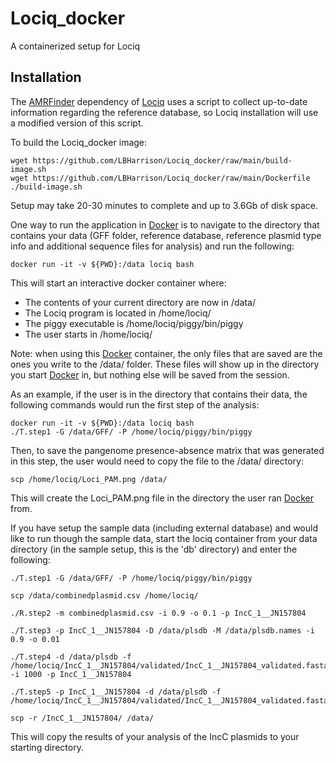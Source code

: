 # Lociq_docker
A containerized setup for Lociq
## Installation

The [AMRFinder](https://github.com/ncbi/amr/wiki) dependency of [Lociq](https://github.com/LBHarrison/lociq) uses a script to collect up-to-date information regarding the reference database, so Lociq installation will use a modified version of this script.

To build the Lociq_docker image:

```
wget https://github.com/LBHarrison/Lociq_docker/raw/main/build-image.sh
wget https://github.com/LBHarrison/Lociq_docker/raw/main/Dockerfile
./build-image.sh
```
Setup may take 20-30 minutes to complete and up to 3.6Gb of disk space.

One way to run the application in [Docker](http://www.docker.com/) is to navigate to the directory that contains your data (GFF folder, reference database, reference plasmid type info and additional sequence files for analysis) and run the following:
```
docker run -it -v ${PWD}:/data lociq bash
```

This will start an interactive docker container where:
  - The contents of your current directory are now in /data/
  - The Lociq program is located in /home/lociq/
  - The piggy executable is /home/lociq/piggy/bin/piggy
  - The user starts in /home/lociq/


Note: when using this [Docker](http://www.docker.com/) container, the only files that are saved are the ones you write to the /data/ folder.  These files will show up in the directory you start [Docker](http://www.docker.com/) in, but nothing else will be saved from the session.

As an example, if the user is in the directory that contains their data, the following commands would run the first step of the analysis:

```
docker run -it -v ${PWD}:/data lociq bash
./T.step1 -G /data/GFF/ -P /home/lociq/piggy/bin/piggy
```

Then, to save the pangenome presence-absence matrix that was generated in this step, the user would need to copy the file to the /data/ directory:

```
scp /home/lociq/Loci_PAM.png /data/
```

This will create the Loci_PAM.png file in the directory the user ran [Docker](http://www.docker.com/) from.


If you have setup the sample data (including external database) and would like to run though the sample data, start the lociq container from your data directory (in the sample setup, this is the 'db' directory) and enter the following:

```
./T.step1 -G /data/GFF/ -P /home/lociq/piggy/bin/piggy

scp /data/combinedplasmid.csv /home/lociq/

./R.step2 -m combinedplasmid.csv -i 0.9 -o 0.1 -p IncC_1__JN157804

./T.step3 -p IncC_1__JN157804 -D /data/plsdb -M /data/plsdb.names -i 0.9 -o 0.01

./T.step4 -d /data/plsdb -f /home/lociq/IncC_1__JN157804/validated/IncC_1__JN157804_validated.fasta -i 1000 -p IncC_1__JN157804

./T.step5 -p IncC_1__JN157804 -d /data/plsdb -f /home/lociq/IncC_1__JN157804/validated/IncC_1__JN157804_validated.fasta

scp -r /IncC_1__JN157804/ /data/
```

This will copy the results of your analysis of the IncC plasmids to your starting directory.

